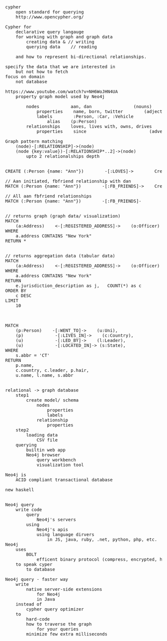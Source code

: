 <pre>
cypher
    open standard for querying
    http://www.opencypher.org/

Cypher for
    declarative query langauge
    for working with graph and graph data
        creating data & // writing
        querying data    // reading

    and how to represent bi-directional relationships.

specify the data that we are interested in
    but not how to fetch
focus on domain
    not database

https://www.youtube.com/watch?v=NH6WoJHN4UA
    property graph model used by Neo4j

        nodes            aan, dan                (nouns)
            properties    name, born, twitter        (adjectives)
            labels        :Person, :Car, :Vehicle
                alias    (p:Person)
        relationships    loves, lives with, owns, drives        (verbs)
            properties    since                        (adverbs)

Graph pattern matching
    (node)-[:RELATIONSHIP]->(node)
    (node {key:value})-[:RELATIONSHIP*..2]->(node)
        upto 2 relationalships depth


CREATE (:Person {name: "Ann"})        -[:LOVES]->        Create (:Person {name: "Dan"})

// Aan initiated, fbfriend relationship with dan
MATCH (:Person {name: "Ann"})        -[:FB_FRIENDS]->    Create (:Person {name: "Dan"})

// All aan fbfriend relationships
MATCH (:Person {name: "Ann"})        -[:FB_FRIENDS]-        Create (p:Person)


// returns graph (graph data/ visualization)
MATCH
    (a:Address)    <-[:REGISTERED_ADDRESS]->    (o:Officer) -->(e:Entity)
WHERE
    a.address CONTAINS "New York"
RETURN *


// returns aggregation data (tabular data)
MATCH
    (a:Address)    <-[:REGISTERED_ADDRESS]->    (o:Officer) -->(e:Entity)
WHERE
    a.address CONTAINS "New York"
RETURN
    e.jurisdiction_description as j,   COUNT(*) as c
ORDER BY
    c DESC
LIMIT
    10



MATCH
    (p:Person)    -[:WENT_TO]->    (u:Uni),
    (p)            -[:LIVES_IN]->    (c:Country),
    (u)            -[:LED_BY]->    (l:Leader),
    (u)            -[:LOCATED_IN]-> (s:State),
WHERE
    s.abbr = 'CT'
RETURN
    p.name,
    c.country, c.leader, p.hair,
    u.name, l.name, s.abbr


relational -> graph database
    step1
        create model/ schema
            nodes
                properties
                labels
            relationship
                properties
    step2
        loading data
            CSV file
    querying
        builtin web app
		Neo4j browser
			query workbench
			visualization tool

Neo4j is
    ACID compliant transactional database

new haskell


Neo4j query
    write code
        query
            Neo4j's servers
        using
            Neo4j's apis
            using language dirvers
                in JS, java, ruby, .net, python, php, etc.
Neo4j
    uses
        BOLT
            efficent binary protocol (compress, encrypted, has type system)
    to speak cyper
        to database 

Neo4j query - faster way
    write
        native server-side extensions
            for Neo4j
            in Java
    instead of
        cypher query optimizer
    to
        hard-code
        how to traverse the graph
            for your queries
        minimize few extra milliseconds
